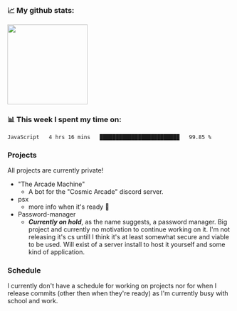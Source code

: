 ### 📈 My github stats:
<img height="180em" src="https://github-readme-stats.vercel.app/api?username=notLeeter&show_icons=true&hide_border=true&&count_private=true&include_all_commits=true" />

### 📊 This week I spent my time on:
<!--START_SECTION:waka-->
```text
JavaScript   4 hrs 16 mins   █████████████████████████   99.85 % 
```
<!--END_SECTION:waka-->

### Projects
All projects are currently private!
- "The Arcade Machine"
  - A bot for the "Cosmic Arcade" discord server.
- psx
  - more info when it's ready 👀
- Password-manager
  - ***Currently on hold***, as the name suggests, a password manager. Big project and currently no motivation to continue working on it. I'm not releasing it's cs untill I think it's at least somewhat secure and viable to be used. Will exist of a server install to host it yourself and some kind of application.
  
### Schedule
I currently don't have a schedule for working on projects nor for when I release commits (other then when they're ready) as I'm currently busy with school and work.
